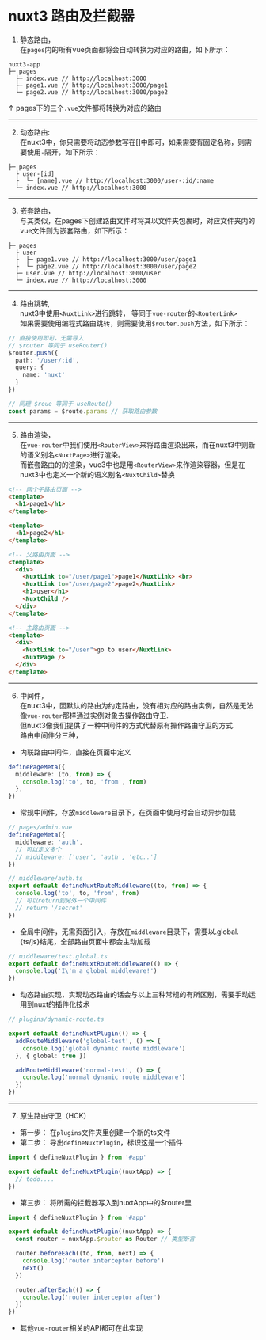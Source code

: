 # nuxt3 路由及拦截器

1. 静态路由，<br>
在`pages`内的所有vue页面都将会自动转换为对应的路由，如下所示：

```
nuxt3-app
├─ pages
  ├─ index.vue // http://localhost:3000
  ├─ page1.vue // http://localhost:3000/page1
  └─ page2.vue // http://localhost:3000/page2
```
↑ pages下的三个`.vue`文件都将转换为对应的路由

---
2. 动态路由:<br>
在nuxt3中，你只需要将动态参数写在[]中即可，如果需要有固定名称，则需要使用`-`隔开，如下所示：
```
├─ pages
  ├ user-[id]
  ├  └─ [name].vue // http://localhost:3000/user-:id/:name
  └─ index.vue // http://localhost:3000
```
---
3. 嵌套路由，<br>
与其类似，在pages下创建路由文件时将其以文件夹包裹时，对应文件夹内的vue文件则为嵌套路由，如下所示：
```
├─ pages
  ├ user
  ├  ├─ page1.vue // http://localhost:3000/user/page1
  ├  └─ page2.vue // http://localhost:3000/user/page2
  ├─ user.vue // http://localhost:3000/user
  └─ index.vue // http://localhost:3000
```
---
4. 路由跳转,<br>
nuxt3中使用`<NuxtLink>`进行跳转， 等同于`vue-router`的`<RouterLink>`<br>
如果需要使用编程式路由跳转，则需要使用`$router.push`方法，如下所示：
```ts
// 直接使用即可，无需导入
// $router 等同于 useRouter()
$router.push({
  path: '/user/:id',
  query: {
    name: 'nuxt'
  }
})

// 同理 $roue 等同于 useRoute()
const params = $route.params // 获取路由参数
```
---
5. 路由渲染，<br>
在`vue-router`中我们使用`<RouterView>`来将路由渲染出来，而在nuxt3中则新的语义别名`<NuxtPage>`进行渲染。<br>
而嵌套路由的的渲染，vue3中也是用`<RouterView>`来作渲染容器，但是在nuxt3中也定义一个新的语义别名`<NuxtChild>`替换
```html
<!-- 两个子路由页面 -->
<template>
  <h1>page1</h1>
</template>

<template>
  <h1>page2</h1>
</template>

<!-- 父路由页面 -->
<template>
  <div>
    <NuxtLink to="/user/page1">page1</NuxtLink> <br>
    <NuxtLink to="/user/page2">page2</NuxtLink>
    <h1>user</h1>
    <NuxtChild />
  </div>
</template>

<!-- 主路由页面 -->
<template>
  <div>
    <NuxtLink to="/user">go to user</NuxtLink>
    <NuxtPage />
  </div>
</template>
```
---
6. 中间件，<br>
在nuxt3中，因默认的路由为约定路由，没有相对应的路由实例，自然是无法像`vue-router`那样通过实例对象去操作路由守卫.<br/>
但nuxt3像我们提供了一种中间件的方式代替原有操作路由守卫的方式.<br>
路由中间件分三种，
- 内联路由中间件，直接在页面中定义
```ts
definePageMeta({
  middleware: (to, from) => {
    console.log('to', to, 'from', from)
  },
})
```
- 常规中间件，存放`middleware`目录下，在页面中使用时会自动异步加载
```ts
// pages/admin.vue
definePageMeta({
  middleware: 'auth',
  // 可以定义多个
  // middleware: ['user', 'auth', 'etc..']
})

// middleware/auth.ts
export default defineNuxtRouteMiddleware((to, from) => {
  console.log('to', to, 'from', from)
  // 可以return到另外一个中间件
  // return '/secret'
})

```

- 全局中间件，无需页面引入，存放在`middleware`目录下，需要以.global.{ts/js}结尾，全部路由页面中都会主动加载
```ts
// middleware/test.global.ts
export default defineNuxtRouteMiddleware(() => {
  console.log('I\'m a global middleware!')
})
```

- 动态路由实现，实现动态路由的话会与以上三种常规的有所区别，需要手动运用到nuxt的插件化技术
```ts
// plugins/dynamic-route.ts

export default defineNuxtPlugin(() => {
  addRouteMiddleware('global-test', () => {
    console.log('global dynamic route middleware')
  }, { global: true })

  addRouteMiddleware('normal-test', () => {
    console.log('normal dynamic route middleware')
  })
})
```
---
7. 原生路由守卫（HCK）
- 第一步： 在`plugins`文件夹里创建一个新的ts文件
- 第二步： 导出`defineNuxtPlugin`，标识这是一个插件
```ts
import { defineNuxtPlugin } from '#app'

export default defineNuxtPlugin((nuxtApp) => {
  // todo....
})
```
- 第三步： 将所需的拦截器写入到nuxtApp中的$router里
```ts
import { defineNuxtPlugin } from '#app'

export default defineNuxtPlugin((nuxtApp) => {
  const router = nuxtApp.$router as Router // 类型断言

  router.beforeEach((to, from, next) => {
    console.log('router interceptor before')
    next()
  })

  router.afterEach(() => {
    console.log('router interceptor after')
  })
})
```
- 其他`vue-router`相关的API都可在此实现